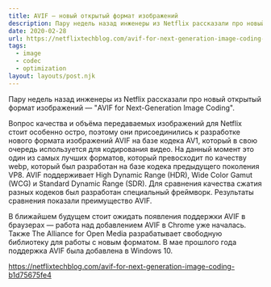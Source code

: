 ```yaml
---
title: AVIF — новый открытый формат изображений
description: Пару недель назад инженеры из Netflix рассказали про новый открытый формат изображений — "AVIF for Next-Generation Image Coding"
date: 2020-02-28
url: https://netflixtechblog.com/avif-for-next-generation-image-coding-b1d75675fe4
tags:
  - image
  - codec
  - optimization
layout: layouts/post.njk
---
```

Пару недель назад инженеры из Netflix рассказали про новый открытый формат изображений — "AVIF for Next-Generation Image Coding".

Вопрос качества и объёма передаваемых изображений для Netflix стоит особенно остро, поэтому они присоединились к разработке нового формата изображений AVIF на базе кодека AV1, который в свою очередь используется для кодирования видео. На данный момент это один из самых лучших форматов, который превосходит по качеству webp, который был разработан на базе кодека предыдущего поколения VP8. AVIF поддерживает High Dynamic Range (HDR), Wide Color Gamut (WCG) и Standard Dynamic Range (SDR). Для сравнения качества сжатия разных кодеков был разработан специальный фреймворк. Результаты сравнения показали преимущество AVIF.

В ближайшем будущем стоит ожидать появления поддержки AVIF в браузерах — работа над добавлением AVIF в Chrome уже началась. Также The Alliance for Open Media разрабатывает свободную библиотеку для работы с новым форматом. В мае прошлого года поддержка AVIF была добавлена в Windows 10.

https://netflixtechblog.com/avif-for-next-generation-image-coding-b1d75675fe4
